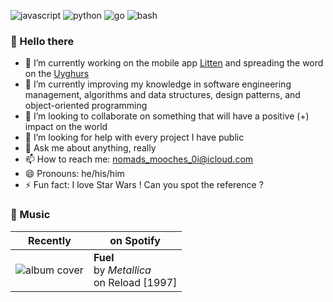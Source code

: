 ![javascript][javascriptbadge]
![python][pythonbadge]
![go][gobadge]
![bash][bashbadge]

### 👋 Hello there

- 🔭 I’m currently working on the mobile app [Litten][littenwebpage] and spreading the word on the [Uyghurs][uyghurswebpage]
- 🌱 I’m currently improving my knowledge in software engineering management, algorithms and data structures, design patterns, and object-oriented programming
- 👯 I’m looking to collaborate on something that will have a positive (+) impact on the world
- 🤔 I’m looking for help with every project I have public
- 💬 Ask me about anything, really
- 📫 How to reach me: [nomads_mooches_0i@icloud.com][myemail]
- 😄 Pronouns: he/his/him
- ⚡ Fun fact: I love Star Wars ! Can you spot the reference ?

### 🎸 Music

| Recently | on Spotify |
| - | - |
| ![album cover][album-cover] | **Fuel**<br />by _Metallica_<br /> on Reload [1997] |

<!-- References -->

[album-cover]: https://i.scdn.co/image/ab67616d0000485106cb74d39d123ebe1b3c6631
[littenwebpage]: https://litten.app
[uyghurswebpage]: https://freetheuyghurs.com
[myemail]: mailto:nomads_mooches_0i@icloud.com
[javascriptbadge]: https://img.shields.io/badge/javascript-%E2%9D%A4-yellow
[pythonbadge]: https://img.shields.io/badge/python-%F0%9F%94%A5-blue
[gobadge]: https://img.shields.io/badge/go-%F0%9F%90%A3-lightblue
[bashbadge]: https://img.shields.io/badge/bash-%E2%9C%A8-green
